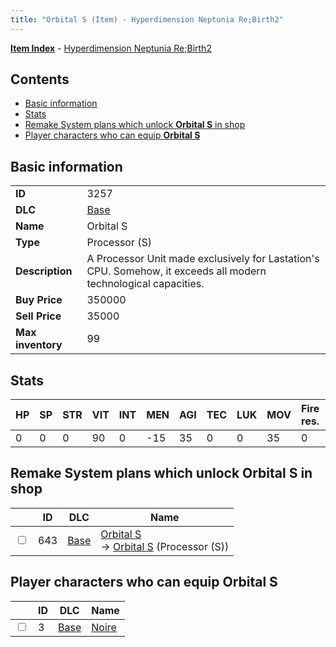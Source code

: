 ```yaml
---
title: "Orbital S (Item) - Hyperdimension Neptunia Re;Birth2"
---
```


[**Item Index**](/neptunia/rb2/item/index.html) - [Hyperdimension Neptunia Re;Birth2](/neptunia/rb2)

## Contents

- [Basic information](#basic-information)
- [Stats](#stats)
- [Remake System plans which unlock **Orbital S** in shop](#remake-system-plans-which-unlock-orbital-s-in-shop)
- [Player characters who can equip **Orbital S**](#player-characters-who-can-equip-orbital-s)

## Basic information

|   |   |
| -- | -- |
| **ID** | 3257 |
| **DLC** | [Base](/neptunia/rb2/dlc/0-base.html) |
| **Name** | Orbital S |
| **Type** | Processor (S) |
| **Description** | A Processor Unit made exclusively for Lastation's CPU. Somehow, it exceeds all modern technological capacities. |
| **Buy Price** | 350000 |
| **Sell Price** | 35000 |
| **Max inventory** | 99 |

## Stats

| HP | SP | STR | VIT | INT | MEN | AGI | TEC | LUK | MOV | Fire res. | Ice res. | Wind res. | Lightning res. |
| -- | -- | --- | --- | --- | --- | --- | --- | --- | --- | --------- | -------- | --------- | -------------- |
| 0 | 0 | 0 | 90 | 0 | -15 | 35 | 0 | 0 | 35 | 0 | 0 | 0 | 0 |

## Remake System plans which unlock **Orbital S** in shop

|    | ID | DLC | Name |
| -- | -- | --- | ---- |
| <input type="checkbox" id="rb2-remake-0-643" class="trackbox" /> | 643 | [Base](/neptunia/rb2/dlc/0-base.html) | [Orbital S](/neptunia/rb2/remake/0-643-orbital-s.html)<br />→ [Orbital S](/neptunia/rb2/item/0-3257-orbital-s.html) (Processor (S)) |

## Player characters who can equip **Orbital S**

|    | ID | DLC | Name |
| -- | -- | --- | ---- |
| <input type="checkbox" id="rb2-player-0-3" class="trackbox" /> | 3 | [Base](/neptunia/rb2/dlc/0-base.html) | [Noire](/neptunia/rb2/player/0-3-noire.html) |